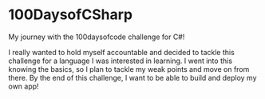 # 100DaysofCSharp
My journey with the 100daysofcode challenge for C#!

I really wanted to hold myself accountable and decided to tackle this challenge for a language I was interested in learning. 
I went into this knowing the basics, so I plan to tackle my weak points and move on from there. 
By the end of this challenge, I want to be able to build and deploy my own app!
